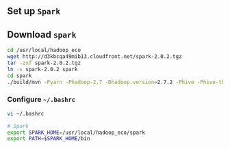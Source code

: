 ## Set up ```Spark```

## Download ```spark```

```sh
cd /usr/local/hadoop_eco
wget http://d3kbcqa49mib13.cloudfront.net/spark-2.0.2.tgz
tar -zxf spark-2.0.2.tgz
ln -s spark-2.0.2 spark
cd spark
./build/mvn -Pyarn -Phadoop-2.7 -Dhadoop.version=2.7.2 -Phive -Phive-thriftserver -DskipTests clean package

```

### Configure ```~/.bashrc```
```sh
vi ~/.bashrc
```

```sh
# Spark
export SPARK_HOME=/usr/local/hadoop_eco/spark
export PATH=$SPARK_HOME/bin
```

